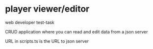 # player viewer/editor 

web developer test-task

CRUD application where you can read and edit data from a json server

URL in scripts.ts is the URL to json server